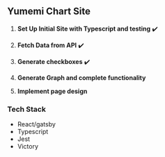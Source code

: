 ## Yumemi Chart Site

1.  **Set Up Initial Site with Typescript and testing**  :heavy_check_mark:

2.  **Fetch Data from API** :heavy_check_mark:

3.  **Generate checkboxes** :heavy_check_mark:

4. **Generate Graph and complete functionality**

5.  **Implement page design**

### Tech Stack

* React/gatsby
* Typescript
* Jest
* Victory
